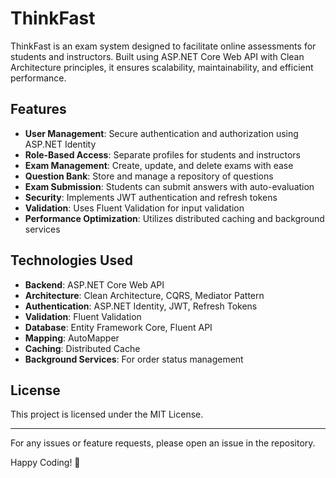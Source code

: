 # ThinkFast

ThinkFast is an exam system designed to facilitate online assessments for students and instructors. Built using ASP.NET Core Web API with Clean Architecture principles, it ensures scalability, maintainability, and efficient performance.

## Features

- **User Management**: Secure authentication and authorization using ASP.NET Identity
- **Role-Based Access**: Separate profiles for students and instructors
- **Exam Management**: Create, update, and delete exams with ease
- **Question Bank**: Store and manage a repository of questions
- **Exam Submission**: Students can submit answers with auto-evaluation
- **Security**: Implements JWT authentication and refresh tokens
- **Validation**: Uses Fluent Validation for input validation
- **Performance Optimization**: Utilizes distributed caching and background services

## Technologies Used

- **Backend**: ASP.NET Core Web API
- **Architecture**: Clean Architecture, CQRS, Mediator Pattern
- **Authentication**: ASP.NET Identity, JWT, Refresh Tokens
- **Validation**: Fluent Validation
- **Database**: Entity Framework Core, Fluent API
- **Mapping**: AutoMapper
- **Caching**: Distributed Cache
- **Background Services**: For order status management


## License

This project is licensed under the MIT License.

---

For any issues or feature requests, please open an issue in the repository.

Happy Coding! 🚀

